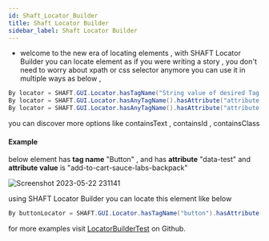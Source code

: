 ```yaml
---
id: Shaft_Locator_Builder
title: Shaft Locator Builder
sidebar_label: Shaft Locator Builder
---
```


- welcome to the new era of locating elements , with SHAFT Locator Builder you can locate element as if you were writing a story , you don't need to worry about xpath or css selector anymore
you can use it in multiple ways as below , 
```java
By locator = SHAFT.GUI.Locator.hasTagName("String value of desired Tag name").build();
By locator = SHAFT.GUI.Locator.hasAnyTagName().hasAttribute("attribute name").build();
By locator = SHAFT.GUI.Locator.hasAnyTagName().hasAttribute("attribute name" , "string value of the attribute").build();
```
you can discover more options like containsText , containsId , containsClass 

#### Example 

below element has **tag name** "Button" , and has **attribute** "data-test" and **attribute value** is "add-to-cart-sauce-labs-backpack"

![Screenshot 2023-05-22 231141](https://github.com/ShaftHQ/shafthq.github.io/assets/65794900/a73f1e68-2476-4367-abbf-637b303089ac)

using SHAFT Locator Builder you can locate this element like below

```java
By buttonLocator = SHAFT.GUI.Locator.hasTagName("button").hasAttribute("test-data" , "add-to-cart-sauce-labs-backpack").build();
```
for more examples visit [LocatorBuilderTest](https://github.com/ShaftHQ/SHAFT_ENGINE/blob/main/src/test/java/testPackage/locator/LocatorBuilderTest.java) on Github.

